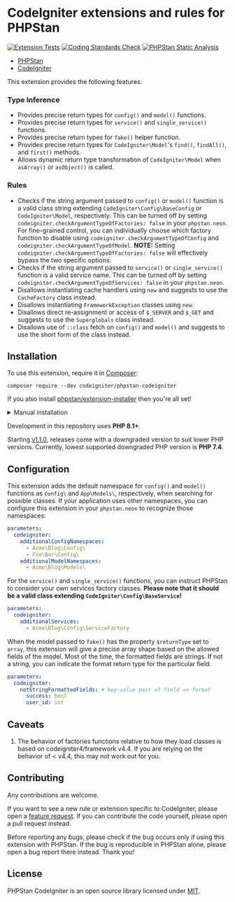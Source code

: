 # CodeIgniter extensions and rules for PHPStan

[![Extension Tests](https://github.com/CodeIgniter/phpstan-codeigniter/actions/workflows/test-phpunit.yml/badge.svg)](https://github.com/CodeIgniter/phpstan-codeigniter/actions/workflows/test-phpunit.yml)
[![Coding Standards Check](https://github.com/CodeIgniter/phpstan-codeigniter/actions/workflows/test-coding-standards.yml/badge.svg)](https://github.com/CodeIgniter/phpstan-codeigniter/actions/workflows/test-coding-standards.yml)
[![PHPStan Static Analysis](https://github.com/CodeIgniter/phpstan-codeigniter/actions/workflows/test-phpstan.yml/badge.svg)](https://github.com/CodeIgniter/phpstan-codeigniter/actions/workflows/test-phpstan.yml)

* [PHPStan](https://phpstan.org/)
* [CodeIgniter](https://codeigniter.com/)

This extension provides the following features:

### Type Inference

* Provides precise return types for `config()` and `model()` functions.
* Provides precise return types for `service()` and `single_service()` functions.
* Provides precise return types for `fake()` helper function.
* Provides precise return types for `CodeIgniter\Model`'s `find()`, `findAll()`, and `first()` methods.
* Allows dynamic return type transformation of `CodeIgniter\Model` when `asArray()` or `asObject()` is called.

### Rules

* Checks if the string argument passed to `config()` or `model()` function is a valid class string extending
`CodeIgniter\Config\BaseConfig` or `CodeIgniter\Model`, respectively. This can be turned off by setting
`codeigniter.checkArgumentTypeOfFactories: false` in your `phpstan.neon`. For fine-grained control, you can
individually choose which factory function to disable using `codeigniter.checkArgumentTypeOfConfig` and
`codeigniter.checkArgumentTypeOfModel`. **NOTE:** Setting `codeigniter.checkArgumentTypeOfFactories: false` will effectively
bypass the two specific options.
* Checks if the string argument passed to `service()` or `single_service()` function is a valid service name. This can be turned off by setting `codeigniter.checkArgumentTypeOfServices: false` in your `phpstan.neon`.
* Disallows instantiating cache handlers using `new` and suggests to use the `CacheFactory` class instead.
* Disallows instantiating `FrameworkException` classes using `new`.
* Disallows direct re-assignment or access of `$_SERVER` and `$_GET` and suggests to use the `Superglobals` class instead.
* Disallows use of `::class` fetch on `config()` and `model()` and suggests to use the short form of the class instead.

## Installation

To use this extension, require it in [Composer](https://getcomposer.org/):

```
composer require --dev codeigniter/phpstan-codeigniter
```

If you also install [phpstan/extension-installer](https://github.com/phpstan/extension-installer) then you're all set!

<details>
	<summary>Manual installation</summary>

If you don't want to use `phpstan/extension-installer`, include extension.neon in your project's PHPStan config:

```yml
includes:
    - vendor/codeigniter/phpstan-codeigniter/extension.neon
```

</details>

Development in this repository uses **PHP 8.1+**.

Starting [v1.1.0](https://github.com/CodeIgniter/phpstan-codeigniter/releases/tag/v1.1.0), releases come with a downgraded
version to suit lower PHP versions. Currently, lowest supported downgraded PHP version is **PHP 7.4**.

## Configuration

This extension adds the default namespace for `config()` and `model()` functions as `Config\` and `App\Models\`, respectively,
when searching for possible classes. If your application uses other namespaces, you can configure this extension
in your `phpstan.neon` to recognize those namespaces:

```yml
parameters:
  codeigniter:
    additionalConfigNamespaces:
      - Acme\Blog\Config\
      - Foo\Bar\Config\
    additionalModelNamespaces:
      - Acme\Blog\Models\

```

For the `service()` and `single_service()` functions, you can instruct PHPStan to consider your own
services factory classes. **Please note that it should be a valid class extending `CodeIgniter\Config\BaseService`!**

```yml
parameters:
  codeigniter:
    additionalServices:
      - Acme\Blog\Config\ServiceFactory
```

When the model passed to `fake()` has the property `$returnType` set to `array`, this extension will give a precise
array shape based on the allowed fields of the model. Most of the time, the formatted fields are strings. If not a string,
you can indicate the format return type for the particular field.

```yml
parameters:
  codeigniter:
    notStringFormattedFields: # key-value pair of field => format
      success: bool
      user_id: int
```

## Caveats

1. The behavior of factories functions relative to how they load classes is based on codeigniter4/framework v4.4. If you are
  relying on the behavior of < v4.4, this may not work out for you.

## Contributing

Any contributions are welcome.

If you want to see a new rule or extension specific to CodeIgniter, please open a
[feature request](https://github.com/CodeIgniter/phpstan-codeigniter/issues/new?assignees=&labels=feature+request&projects=&template=feature_request.yml). If you can contribute the code yourself, please open a pull request instead.

Before reporting any bugs, please check if the bug occurs only if using this extension with PHPStan. If the bug is
reproducible in PHPStan alone, please open a bug report there instead. Thank you!

## License

PHPStan CodeIgniter is an open source library licensed under [MIT](LICENSE).
